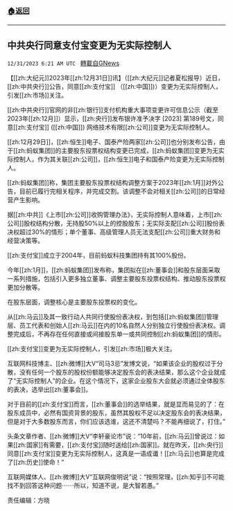 ###  [:house:返回](README.md)
---


## 中共央行同意支付宝变更为无实际控制人
`12/31/2023 6:21 AM UTC ` [轉載自GNews](https://gnews.org/articles/2169183)

【[[zh:大纪元]]2023年[[zh:12月31日]]讯】（[[zh:大纪元]]记者夏松报导）近日，[[zh:中共央行]]公告，同意[[zh:支付宝]] （[[zh:中国]])）变更为无实际控制人，引发[[zh:市场]]关注。

[[zh:中共央行]]官网的非[[zh:银行]]支付机构重大事项变更许可信息公示（截至2023年[[zh:12月]]）显示，[[zh:央行]]发布银许准予决字 [2023] 第189号文，同意[[zh:支付宝]] ([[zh:中国]]) 网络技术有限[[zh:公司]]变更为无实际控制人。

[[zh:12月29日]]，[[zh:恒生]]电子、国泰产险两家[[zh:公司]]也分别发布公告，由于[[zh:蚂蚁集团]]的主要股东投票权结构变更已完成，[[zh:蚂蚁集团]]变更为无实际控制人，作为其关联[[zh:公司]]，[[zh:恒生]]电子和国泰产险变更为无实际控制人。

[[zh:蚂蚁集团]]称，集团主要股东投票权结构调整方案于2023年[[zh:1月]]对外公告，目前已履行完相关程序，并完成交割。该调整不会对相关[[zh:公司]]的日常经营产生影响。

据[[zh:中共]]《上市[[zh:公司]]收购管理办法》，无实际控制人意味着，上市[[zh:公司]]股权结构分散，无持股50%以上的控股股东；无实际支配[[zh:公司]]股份表决权超过30%的情形；单个董事、高级管理人员无法支配[[zh:公司]]重大财务和经营决策等。

[[zh:支付宝]]成立于2004年，目前蚂蚁科技集团持有其100%股份。

今年[[zh:1月]]，[[zh:蚂蚁集团]]发布称，集团拟在[[zh:董事会]]和股东层面采取一系列措施，包括引入更多独立董事、调整主要股东投票权结构、推动股东投票权更加分散等。

在股东层面，调整核心是主要股东投票权的变化。

从[[zh:马云]]及其一致行动人共同行使股份表决权，到包括[[zh:蚂蚁集团]]管理层、员工代表和创始人[[zh:马云]]在内的10名自然人分别独立行使股份表决权。调整完成后，不再存在任何直接或间接股东单一或共同控制[[zh:蚂蚁集团]]的情形。

[[zh:支付宝]]变更为无实际控制人，引发[[zh:市场]]极大关注。

互联网科技博主、[[zh:微博]]大V“司马3忌”发博文说，“如果该企业的股权过于分散，没有任何一个股东的股权份额能够决定股东会的表决结果，那么这个企业就成了“无实际控制人”的企业。在这个情况下，这家企业股东大会就必须通过全体股东的表决，选举出[[zh:董事会]]。

对于目前的[[zh:支付宝]]而言，[[zh:董事会]]的选举结果，就是显而易见的了：在股东成员中，必然有国资背景的股东，虽然其股权不足以决定股东会的表决结果，但是对于大多数股东而言，你们应该选谁，这还不清楚吗？不能再细说了，打住。”

头条文章作者、[[zh:微博]]大V“李轩豪论市”说：“10年前，[[zh:马云]]曾说过：如果[[zh:国家]]有需要，[[zh:支付宝]]随时送给[[zh:国家]]。就在昨天，[[zh:央行]]同意[[zh:支付宝]]变更为无实际控制人，这真是一语成谶！[[zh:马云]]也算是完成了[[zh:历史]]使命！”

互联网媒体人、[[zh:微博]]大V“互联网俊明说”说：“按照常理，[[zh:知乎]]不可能找不到回答这种问题⋯⋯所以，知道不说，是大智若愚。”

责任编辑：方晓
